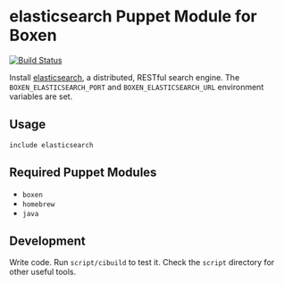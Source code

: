 # elasticsearch Puppet Module for Boxen

[![Build Status](https://travis-ci.org/boxen/puppet-elasticsearch.png?branch=master)](https://travis-ci.org/boxen/puppet-elasticsearch)

Install [elasticsearch](http://www.elasticsearch.org), a distributed,
RESTful search engine. The `BOXEN_ELASTICSEARCH_PORT` and 
`BOXEN_ELASTICSEARCH_URL` environment variables are set.

## Usage

```puppet
include elasticsearch
```

## Required Puppet Modules

* `boxen`
* `homebrew`
* `java`

## Development

Write code. Run `script/cibuild` to test it. Check the `script`
directory for other useful tools.
